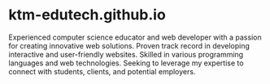 # ktm-edutech.github.io
Experienced computer science educator and web developer with a passion for creating innovative web solutions. Proven track record in developing interactive and user-friendly websites. Skilled in various programming languages and web technologies. Seeking to leverage my expertise to connect with students, clients, and potential employers.
